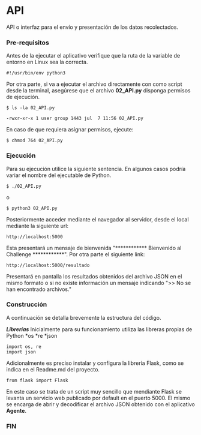 # API

API o interfaz para el envío y presentación de los datos recolectados.

### Pre-requisitos

Antes de la ejecutar el aplicativo verifique que la ruta de la variable de entorno en Linux sea la correcta.

```#!/usr/bin/env python3```

Por otra parte, si va a ejecutar el archivo directamente con como script desde la terminal, asegúrese que el archivo **02_API.py** disponga permisos de ejecución.

```
$ ls -la 02_API.py

-rwxr-xr-x 1 user group 1443 jul  7 11:56 02_API.py
```
En caso de que requiera asignar permisos, ejecute:

```$ chmod 764 02_API.py```

### Ejecución

Para su ejecución utilice la siguiente sentencia. En algunos casos podría variar el nombre del ejecutable de Python.

```$ ./02_API.py```

o

```$ python3 02_API.py```

Posteriormente acceder mediante el navegador al servidor, desde el local mediante la siguiente url:

```http://localhost:5000```

Esta presentará un mensaje de bienvenida "************ Bienvenido al Challenge ************".
Por otra parte el siguiente link:

```http://localhost:5000/resultado```

Presentará en pantalla los resultados obtenidos del archivo JSON en el mismo formato o si no existe información un mensaje indicando ">> No se han encontrado archivos."

### Construcción

A continuación se detalla brevemente la estructura del código.

***Librerías***
Inicialmente para su funcionamiento utiliza las libreras propias de Python
*os
*re
*json

```
import os, re
import json
```

Adicionalmente es preciso instalar y configura la librería Flask, como se indica en el Readme.md del proyecto.

```
from flask import Flask
```

En este caso se trata de un script muy sencillo que mendiante Flask se levanta un servicio web publicado por default en el puerto 5000. El mismo se encarga de abrir y decodificar el archivo JSON obtenido con el aplicativo **Agente**.

### FIN
